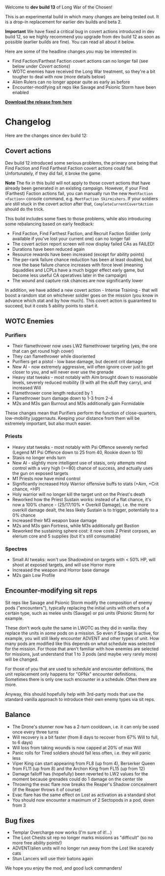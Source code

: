 Welcome to **dev build 13** of Long War of the Chosen!

This is an experimental build in which many changes are being tested out. It is a drop-in replacement for earlier dev builds and beta 2.

**Important** We have fixed a critical bug in covert actions introduced in dev build 12, so we highly recommend you upgrade from dev build 12 as soon as possible (earlier builds are fine). You can read all about it below.

Here are some of the headline changes you may be interested in:

* Find Faction/Farthest Faction covert actions can no longer fail (see below under *Covert actions*)
* WOTC enemies have received the Long War treatment, so they're a bit tougher to deal with now (more details below)
* Alien Rulers can no longer appear quite as early as before
* Encounter-modifying sit reps like Savage and Psionic Storm have been enabled

**[Download the release from here](https://www.dropbox.com/s/09l2fkw8o2y4h1b/lwotc-dev-0013a.zip?dl=0)**

# Changelog

Here are the changes since dev build 12:

## Covert actions

Dev build 12 introduced some serious problems, the primary one being that Find Faction and Find Farthest Faction covert actions could fail. Unfortunately, if they did fail, it broke the game.

**Note** The fix in this build will not apply to those covert actions that have already been generated in an existing campaign. However, if your Find (Farthest) Faction actions fail, you can manually run the new `MeetFaction <Faction>` console command, e.g. `MeetFaction Skirmishers`. If your soldiers are still stuck in the covert action after that, `CompleteCurrentCovertAction` should do the trick.

This build includes some fixes to those problems, while also introducing some rebalancing based on early feedback:

* Find Faction, Find Farthest Faction, and Recruit Faction Soldier (only available if you've lost your current one) can no longer fail
* The covert action report screen will now display failed CAs as FAILED!
* Durations have been reduced again
* Resource rewards have been increased (except for ability points)
* The per-rank failure chance reduction has been at least doubled, but now the base failure chance increases with force level (meaning Squaddies and LCPLs have a much bigger effect early game, but become less useful CA operatives later in the campaign)
* The wound and capture risk chances are now significantly lower

In addition, we have added a new covert action - Intense Training - that will boost a random stat on whichever soldier goes on the mission (you know in advance which stat and by how much). This covert action is guaranteed to succeed, but it costs 5 ability points to start it.

## WOTC Enemies

### Purifiers

* Their flamethrower now uses LW2 flamethrower targeting (yes, the one that can get round high cover)
* They can flamethrower while disoriented
* Purifiers get a pistol - low base damage, but decent crit damage
* New AI - now extremely aggressive, will often ignore cover just to get closer to you, and will never ever use the grenade
* Heavy stat tweaks - most notably with Aim brought down to reasonable levels, severely reduced mobility (9 with all the stuff they carry), and increased Will
* Flamethrower cone length reduced by 1
* Flamethrower burn damage down to 1-3 from 2-4
* M2s and M3s gain Burnout and M3s additionally gain Formidable

These changes mean that Purifiers perform the function of close-quarters, low-mobility juggernauts. Keeping your distance from them will be extremely important, but also much easier.

### Priests

* Heavy stat tweaks - most notably with Psi Offence severely nerfed (Legend M1 Psi Offence down to 25 from 40, Rookie down to 15)
* Stasis no longer ends turn
* New AI - slightly more intelligent use of stasis, only attempts mind control with a very high (>=80) chance of success, and actually uses the gun on exposed targets
* M1 Priests now have mind control
* Significantly increased Holy Warrior offensive buffs to stats (+Aim, +Crit chance, +HP)
* Holy warrior will no longer kill the target unit on the Priest's death
* Reworked how the Priest Sustain works: instead of a flat chance, it's now a 100% chance - (25/17/10% * Overkill Damage), i.e. the more overkill damage dealt, the less likely Sustain is to trigger, potentially to a 0% chance
* Increased their M3 weapon base damage
* M2s and M3s gain Fortress, while M3s additionally get Bastion
* Reworked the sustaining sphere cost: it now costs 2 Priest corpses, an elerium core and 5 supplies (but it's still consumable)

### Spectres

* Small AI tweaks: won't use Shadowbind on targets with < 50% HP, will shoot at exposed targets, and will use Horror more
* Increased the weapon and Horror base damage
* M2s gain Low Profile

## Encounter-modifying sit reps

Sit reps like Savage and Psionic Storm modify the composition of enemy pods ("encounters"), typically replacing the initial units with others of a certain type, such as melee units (Savage) or psi units (Psionic Storm) for example.

These don't work quite the same in LWOTC as they did in vanilla: they replace the units in *some* pods on a mission. So even if Savage is active, for example, you will still likely encounter ADVENT and other types of unit. How many pods are modified like this depends on what schedule was selected for the mission. For those that aren't familiar with how enemies are selected for missions, just understand that 1 to 3 pods (and maybe very rarely more) will be changed.

For those of you that are used to schedule and encounter definitions, the unit replacement only happens for "OPNx" encounter definitions. Sometimes there is only one such encounter in a schedule. Often there are more.

Anyway, this should hopefully help with 3rd-party mods that use the standard vanilla approach to introduce their own enemy types via sit reps.

## Balance

* The Drone's stunner now has a 2-turn cooldown, i.e. it can only be used once every three turns
* Will recovery is a bit faster (from 8 days to recover from 67% Will to full, to 6 days)
* Will loss from taking wounds is now capped at 20% of max Will
* Panic rolls for Tired soldiers should fail less often, i.e. they will panic less
* Viper King can start appearing from FL8 (up from 4), Berserker Queen from FL11 (up from 8) and the Archon King from FL15 (up from 12)
* Damage falloff has (hopefully) been reverted to LW2 values for the moment because grenades could do 1 damage on the center tile
* Throwing the evac flare now breaks the Reaper's Shadow concealment (if the Reaper throws it of course)
* Evac flare has the same effect on Lost as activation as a standard shot
* You should now encounter a maximum of 2 Sectopods in a pod, down from 3

## Bug fixes

* Templar Overcharge now works (I'm sure of it!...)
* The Loot Chests sit rep no longer marks missions as "difficult" (so no more free ability points!)
* ADVENT/alien units will no longer run away from the Lost like scaredy cats
* Stun Lancers will use their batons again

We hope you enjoy the mod, and good luck commanders!
